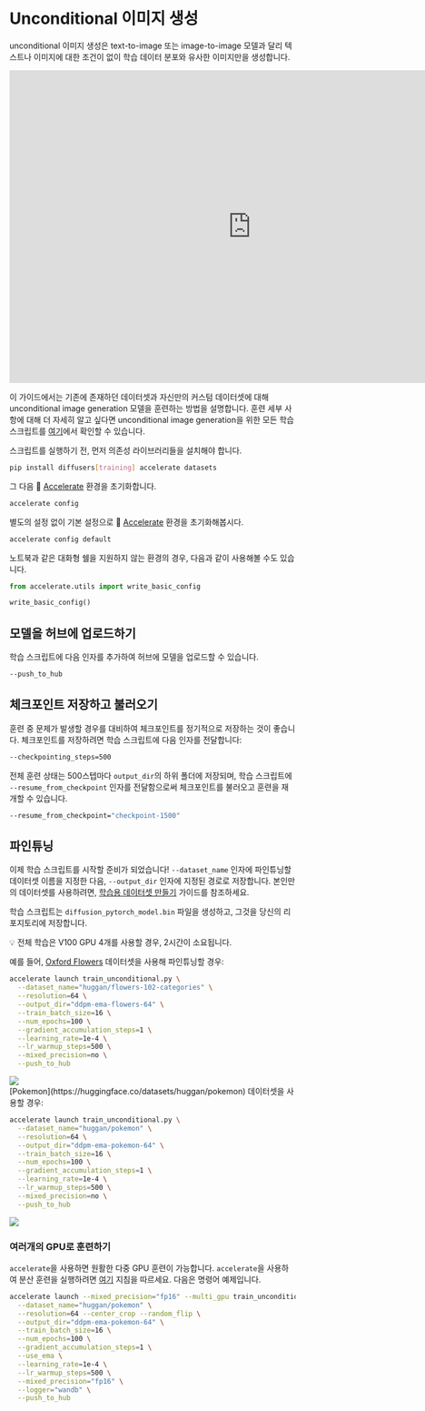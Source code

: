 <!--Copyright 2023 The HuggingFace Team. All rights reserved.

Licensed under the Apache License, Version 2.0 (the "License"); you may not use this file except in compliance with
the License. You may obtain a copy of the License at

http://www.apache.org/licenses/LICENSE-2.0

Unless required by applicable law or agreed to in writing, software distributed under the License is distributed on
an "AS IS" BASIS, WITHOUT WARRANTIES OR CONDITIONS OF ANY KIND, either express or implied. See the License for the
specific language governing permissions and limitations under the License.
-->

# Unconditional 이미지 생성

unconditional 이미지 생성은 text-to-image 또는 image-to-image 모델과 달리 텍스트나 이미지에 대한 조건이 없이 학습 데이터 분포와 유사한 이미지만을 생성합니다.

<iframe
	src="https://stevhliu-ddpm-butterflies-128.hf.space"
	frameborder="0"
	width="850"
	height="550"
></iframe>


이 가이드에서는 기존에 존재하던 데이터셋과 자신만의 커스텀 데이터셋에 대해 unconditional image generation 모델을 훈련하는 방법을 설명합니다. 훈련 세부 사항에 대해 더 자세히 알고 싶다면 unconditional image generation을 위한 모든 학습 스크립트를 [여기](https://github.com/khulnasoft/aikit/diffusers/tree/main/examples/unconditional_image_generation)에서 확인할 수 있습니다.

스크립트를 실행하기 전, 먼저 의존성 라이브러리들을 설치해야 합니다.

```bash
pip install diffusers[training] accelerate datasets
```

그 다음 🤗 [Accelerate](https://github.com/huggingface/accelerate/) 환경을 초기화합니다.

```bash
accelerate config
```

별도의 설정 없이 기본 설정으로 🤗 [Accelerate](https://github.com/huggingface/accelerate/) 환경을 초기화해봅시다.

```bash
accelerate config default
```

노트북과 같은 대화형 쉘을 지원하지 않는 환경의 경우, 다음과 같이 사용해볼 수도 있습니다.

```py
from accelerate.utils import write_basic_config

write_basic_config()
```

## 모델을 허브에 업로드하기

학습 스크립트에 다음 인자를 추가하여 허브에 모델을 업로드할 수 있습니다.

```bash
--push_to_hub
```

## 체크포인트 저장하고 불러오기

훈련 중 문제가 발생할 경우를 대비하여 체크포인트를 정기적으로 저장하는 것이 좋습니다. 체크포인트를 저장하려면 학습 스크립트에 다음 인자를 전달합니다:

```bash
--checkpointing_steps=500
```

전체 훈련 상태는 500스텝마다 `output_dir`의 하위 폴더에 저장되며, 학습 스크립트에 `--resume_from_checkpoint` 인자를 전달함으로써 체크포인트를 불러오고 훈련을 재개할 수 있습니다.

```bash
--resume_from_checkpoint="checkpoint-1500"
```

## 파인튜닝

이제 학습 스크립트를 시작할 준비가 되었습니다! `--dataset_name` 인자에 파인튜닝할 데이터셋 이름을 지정한 다음, `--output_dir` 인자에 지정된 경로로 저장합니다. 본인만의 데이터셋를 사용하려면, [학습용 데이터셋 만들기](create_dataset) 가이드를 참조하세요.

학습 스크립트는 `diffusion_pytorch_model.bin` 파일을 생성하고, 그것을 당신의 리포지토리에 저장합니다.

<Tip>

💡 전체 학습은 V100 GPU 4개를 사용할 경우, 2시간이 소요됩니다.

</Tip>

예를 들어, [Oxford Flowers](https://huggingface.co/datasets/huggan/flowers-102-categories) 데이터셋을 사용해 파인튜닝할 경우:

```bash
accelerate launch train_unconditional.py \
  --dataset_name="huggan/flowers-102-categories" \
  --resolution=64 \
  --output_dir="ddpm-ema-flowers-64" \
  --train_batch_size=16 \
  --num_epochs=100 \
  --gradient_accumulation_steps=1 \
  --learning_rate=1e-4 \
  --lr_warmup_steps=500 \
  --mixed_precision=no \
  --push_to_hub
```

<div class="flex justify-center">
    <img src="https://user-images.githubusercontent.com/26864830/180248660-a0b143d0-b89a-42c5-8656-2ebf6ece7e52.png"/>
</div>
[Pokemon](https://huggingface.co/datasets/huggan/pokemon) 데이터셋을 사용할 경우:

```bash
accelerate launch train_unconditional.py \
  --dataset_name="huggan/pokemon" \
  --resolution=64 \
  --output_dir="ddpm-ema-pokemon-64" \
  --train_batch_size=16 \
  --num_epochs=100 \
  --gradient_accumulation_steps=1 \
  --learning_rate=1e-4 \
  --lr_warmup_steps=500 \
  --mixed_precision=no \
  --push_to_hub
```

<div class="flex justify-center">
    <img src="https://user-images.githubusercontent.com/26864830/180248200-928953b4-db38-48db-b0c6-8b740fe6786f.png"/>
</div>

### 여러개의 GPU로 훈련하기

`accelerate`을 사용하면 원활한 다중 GPU 훈련이 가능합니다. `accelerate`을 사용하여 분산 훈련을 실행하려면 [여기](https://huggingface.co/docs/accelerate/basic_tutorials/launch) 지침을 따르세요. 다음은 명령어 예제입니다.

```bash
accelerate launch --mixed_precision="fp16" --multi_gpu train_unconditional.py \
  --dataset_name="huggan/pokemon" \
  --resolution=64 --center_crop --random_flip \
  --output_dir="ddpm-ema-pokemon-64" \
  --train_batch_size=16 \
  --num_epochs=100 \
  --gradient_accumulation_steps=1 \
  --use_ema \
  --learning_rate=1e-4 \
  --lr_warmup_steps=500 \
  --mixed_precision="fp16" \
  --logger="wandb" \
  --push_to_hub
```
